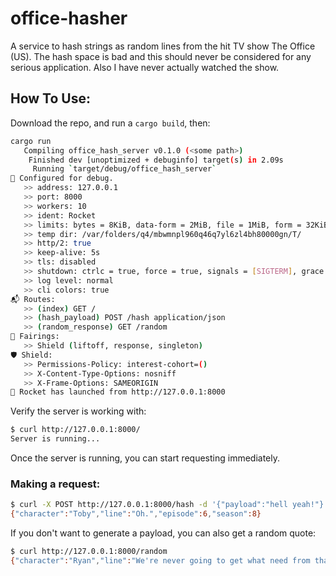 # office-hasher
A service to hash strings as random lines from the hit TV show The Office (US).
The hash space is bad and this should never be considered for any serious application.
Also I have never actually watched the show.

## How To Use:
Download the repo, and run a `cargo build`, then:
```bash
cargo run
   Compiling office_hash_server v0.1.0 (<some path>)
    Finished dev [unoptimized + debuginfo] target(s) in 2.09s
     Running `target/debug/office_hash_server`
🔧 Configured for debug.
   >> address: 127.0.0.1
   >> port: 8000
   >> workers: 10
   >> ident: Rocket
   >> limits: bytes = 8KiB, data-form = 2MiB, file = 1MiB, form = 32KiB, json = 1MiB, msgpack = 1MiB, string = 8KiB
   >> temp dir: /var/folders/q4/mbwmnpl960q46q7yl6zl4bh80000gn/T/
   >> http/2: true
   >> keep-alive: 5s
   >> tls: disabled
   >> shutdown: ctrlc = true, force = true, signals = [SIGTERM], grace = 2s, mercy = 3s
   >> log level: normal
   >> cli colors: true
📬 Routes:
   >> (index) GET /
   >> (hash_payload) POST /hash application/json
   >> (random_response) GET /random
📡 Fairings:
   >> Shield (liftoff, response, singleton)
🛡️ Shield:
   >> Permissions-Policy: interest-cohort=()
   >> X-Content-Type-Options: nosniff
   >> X-Frame-Options: SAMEORIGIN
🚀 Rocket has launched from http://127.0.0.1:8000
```
Verify the server is working with:
```bash
$ curl http://127.0.0.1:8000/      
Server is running...
```


Once the server is running, you can start requesting immediately.
### Making a request:
```bash
$ curl -X POST http://127.0.0.1:8000/hash -d '{"payload":"hell yeah!"}' -H 'Content-Type: application/json'
{"character":"Toby","line":"Oh.","episode":6,"season":8}       
```

If you don't want to generate a payload, you can also get a random quote:
```bash
$ curl http://127.0.0.1:8000/random
{"character":"Ryan","line":"We're never going to get what need from that guy. [still shaking head, pats Kevin on the shoulder and walks out of the kitchen]","episode":2,"season":5}
```
